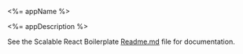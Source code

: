 <%= appName %>

<%= appDescription %>

See the Scalable React Boilerplate [Readme.md](https://github.com/RyanCCollins/scalable-react-boilerplate/blob/master/README.md) file for documentation.